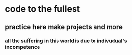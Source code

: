 # code to the fullest

## practice here make projects and more

### all the suffering in this world is due to indivudual's incompetence
